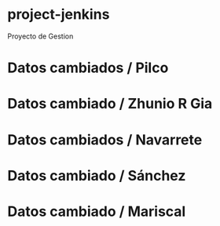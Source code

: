 # project-jenkins
Proyecto de Gestion

# Datos cambiados / Pilco

# Datos cambiado / Zhunio R Gia

# Datos cambiados / Navarrete

# Datos cambiado / Sánchez

# Datos cambiado / Mariscal 


